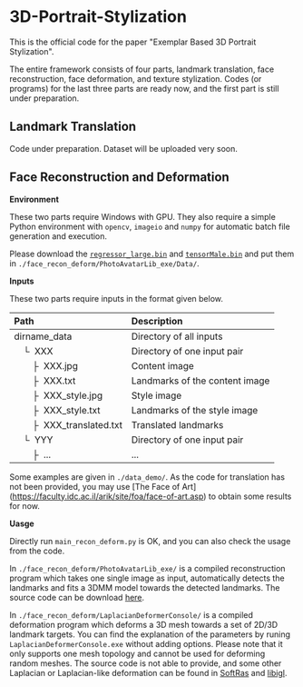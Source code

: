 # 3D-Portrait-Stylization

This is the official code for the paper "Exemplar Based 3D Portrait Stylization".

The entire framework consists of four parts, landmark translation, face reconstruction, face deformation, and texture stylization. Codes (or programs) for the last three parts are ready now, and the first part is still under preparation. 

## Landmark Translation

Code under preparation. Dataset will be uploaded very soon.

## Face Reconstruction and Deformation

**Environment**

These two parts require Windows with GPU. They also require a simple Python environment with `opencv`, `imageio` and `numpy` for automatic batch file generation and execution. 

Please download the [`regressor_large.bin`](https://portland-my.sharepoint.com/:u:/g/personal/fangzhhan2-c_my_cityu_edu_hk/EXdQXynEBkdHhvHLZLn1qh0BUmIxR_K5Mhp2fQKel95okQ?e=nVD9r6) and [`tensorMale.bin`](https://portland-my.sharepoint.com/:u:/g/personal/fangzhhan2-c_my_cityu_edu_hk/Ec3NvbEJ2-FNnlVmLMbzskMBnqd1Hs7X_Hxo527AM2r1sw?e=zbWH2l) and put them in `./face_recon_deform/PhotoAvatarLib_exe/Data/`.

**Inputs**

These two parts require inputs in the format given below.

| Path | Description
| :--- | :----------
| dirname_data | Directory of all inputs
| &ensp;&ensp;&boxur;&nbsp; XXX | Directory of one input pair
| &ensp;&ensp;&ensp;&ensp;&boxvr;&nbsp; XXX.jpg | Content image
| &ensp;&ensp;&ensp;&ensp;&boxvr;&nbsp; XXX.txt | Landmarks of the content image
| &ensp;&ensp;&ensp;&ensp;&boxvr;&nbsp; XXX_style.jpg | Style image
| &ensp;&ensp;&ensp;&ensp;&boxvr;&nbsp; XXX_style.txt | Landmarks of the style image
| &ensp;&ensp;&ensp;&ensp;&boxvr;&nbsp; XXX_translated.txt | Translated landmarks
| &ensp;&ensp;&boxur;&nbsp; YYY | Directory of one input pair
| &ensp;&ensp;&ensp;&ensp;&boxvr;&nbsp; ... | ...

Some examples are given in `./data_demo/`. As the code for translation has not been provided, you may use [The Face of Art] (https://faculty.idc.ac.il/arik/site/foa/face-of-art.asp) to obtain some results for now.

**Uasge**

Directly run `main_recon_deform.py` is OK, and you can also check the usage from the code. 

In `./face_recon_deform/PhotoAvatarLib_exe/` is a compiled reconstruction program which takes one single image as input, automatically detects the landmarks and fits a 3DMM model towards the detected landmarks. The source code can be download [here](https://portland-my.sharepoint.com/:u:/g/personal/fangzhhan2-c_my_cityu_edu_hk/Ee0QVlheafhCsW3GygBJyawBhZIWpouaK6P0wJygVLg7LQ?e=PTQvVv). 

In `./face_recon_deform/LaplacianDeformerConsole/` is a compiled deformation program which deforms a 3D mesh towards a set of 2D/3D landmark targets. You can find the explanation of the parameters by runing `LaplacianDeformerConsole.exe` without adding options. Please note that it only supports one mesh topology and cannot be used for deforming random meshes. The source code is not able to provide, and some other Laplacian or Laplacian-like deformation can be found in [SoftRas](https://github.com/ShichenLiu/SoftRas) and [libigl](https://libigl.github.io/libigl-python-bindings/tut-chapter3/#biharmonic-deformation).
